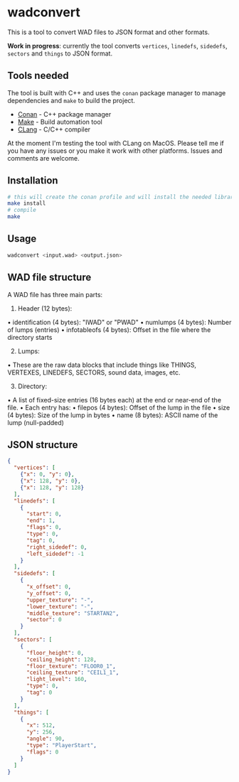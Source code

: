 
# wadconvert

This is a tool to convert WAD files to JSON format and other formats.

**Work in progress**: currently the tool converts `vertices`, `linedefs`, `sidedefs`, `sectors` and `things` to JSON format. 

## Tools needed

The tool is built with C++ and uses the `conan` package manager to manage dependencies and `make` to build the project.

- [Conan](https://conan.io/) - C++ package manager
- [Make](https://www.gnu.org/software/make/) - Build automation tool
- [CLang](https://clang.llvm.org/) - C/C++ compiler

At the moment I'm testing the tool with CLang on MacOS. Please tell me if you have any issues or you make it work with other platforms. Issues and comments are welcome.

## Installation

```bash
# this will create the conan profile and will install the needed libraries
make install
# compile
make
```

## Usage

```bash
wadconvert <input.wad> <output.json>
```

## WAD file structure

A WAD file has three main parts:

1. Header (12 bytes):

 • identification (4 bytes): "IWAD" or "PWAD"
 • numlumps (4 bytes): Number of lumps (entries)
 • infotableofs (4 bytes): Offset in the file where the directory starts

2. Lumps:

 • These are the raw data blocks that include things like THINGS, VERTEXES, LINEDEFS, SECTORS, sound data, images, etc.

3. Directory:

 • A list of fixed-size entries (16 bytes each) at the end or near-end of the file.
 • Each entry has:
 • filepos (4 bytes): Offset of the lump in the file
 • size (4 bytes): Size of the lump in bytes
 • name (8 bytes): ASCII name of the lump (null-padded)


## JSON structure

```json
{
  "vertices": [
    {"x": 0, "y": 0},
    {"x": 128, "y": 0},
    {"x": 128, "y": 128}
  ],
  "linedefs": [
    {
      "start": 0,
      "end": 1,
      "flags": 0,
      "type": 0,
      "tag": 0,
      "right_sidedef": 0,
      "left_sidedef": -1
    }
  ],
  "sidedefs": [
    {
      "x_offset": 0,
      "y_offset": 0,
      "upper_texture": "-",
      "lower_texture": "-",
      "middle_texture": "STARTAN2",
      "sector": 0
    }
  ],
  "sectors": [
    {
      "floor_height": 0,
      "ceiling_height": 128,
      "floor_texture": "FLOOR0_1",
      "ceiling_texture": "CEIL1_1",
      "light_level": 160,
      "type": 0,
      "tag": 0
    }
  ],
  "things": [
    {
      "x": 512,
      "y": 256,
      "angle": 90,
      "type": "PlayerStart",
      "flags": 0
    }
  ]
}
```
